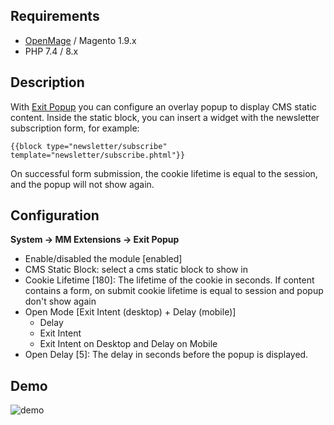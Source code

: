 ## Requirements
- [OpenMage](https://github.com/OpenMage/magento-lts) / Magento 1.9.x
- PHP 7.4 / 8.x

## Description

With [Exit Popup]([https://github.com/microsoft/monaco-editor](https://github.com/empiricompany/openmage_exitpopup)) you can configure an overlay popup to display CMS static content. 
Inside the static block, you can insert a widget with the newsletter subscription form, for example:
```
{{block type="newsletter/subscribe" template="newsletter/subscribe.phtml"}}
```
On successful form submission, the cookie lifetime is equal to the session, and the popup will not show again.

## Configuration
**System -> MM Extensions -> Exit Popup**

- Enable/disabled the module  [enabled]
- CMS Static Block: select a cms static block to show in
- Cookie Lifetime [180]: The lifetime of the cookie in seconds. If content contains a form, on submit cookie lifetime is equal to session and popup don't show again
- Open Mode [Exit Intent (desktop) + Delay (mobile)]
    - Delay
    - Exit Intent
    - Exit Intent on Desktop and Delay on Mobile
-  Open Delay [5]: The delay in seconds before the popup is displayed. 

## Demo
![demo](https://github.com/user-attachments/assets/41532d68-b154-469b-9d99-ff204ec8e925)
